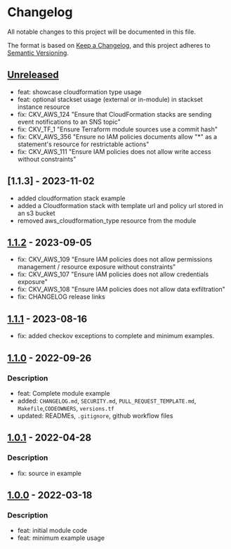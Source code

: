 # Changelog
All notable changes to this project will be documented in this file.

The format is based on [Keep a Changelog](https://keepachangelog.com/en/1.0.0/),
and this project adheres to [Semantic Versioning](https://semver.org/spec/v2.0.0.html).

## [Unreleased]
- feat: showcase cloudformation type usage
- feat: optional stackset usage (external or in-module) in stackset instance resource
- fix: CKV_AWS_124 "Ensure that CloudFormation stacks are sending event notifications to an SNS topic"
- fix: CKV_TF_1 "Ensure Terraform module sources use a commit hash"
- fix: CKV_AWS_356  "Ensure no IAM policies documents allow "*" as a statement's resource for restrictable actions"
- fix: CKV_AWS_111 "Ensure IAM policies does not allow write access without constraints"

## [1.1.3] - 2023-11-02
- added cloudformation stack example
- added a Cloudformation stack with template url and policy url stored in an s3 bucket
- removed aws_cloudformation_type resource from the module

## [1.1.2] - 2023-09-05
  - fix: CKV_AWS_109 "Ensure IAM policies does not allow permissions management / resource exposure without constraints"
  - fix: CKV_AWS_107 "Ensure IAM policies does not allow credentials exposure"
  - fix: CKV_AWS_108 "Ensure IAM policies does not allow data exfiltration"
  - fix: CHANGELOG release links

## [1.1.1] - 2023-08-16
- fix: added checkov exceptions to complete and minimum examples.

## [1.1.0] - 2022-09-26
### Description
- feat: Complete module example
- added: `CHANGELOG.md`, `SECURITY.md`, `PULL_REQUEST_TEMPLATE.md`, `Makefile`,`CODEOWNERS`, `versions.tf`
- updated: READMEs, `.gitignore`, github workflow files

## [1.0.1] - 2022-04-28
### Description
- fix: source in example

## [1.0.0] - 2022-03-18
### Description
- feat: initial module code
- feat: minimum example usage

[Unreleased]: https://github.com/boldlink/terraform-aws-cloudformation/compare/1.1.0...HEAD

[1.1.2]: https://github.com/boldlink/terraform-aws-cloudformation/releases/tag/1.1.2
[1.1.1]: https://github.com/boldlink/terraform-aws-cloudformation/releases/tag/1.1.1
[1.1.0]: https://github.com/boldlink/terraform-aws-cloudformation/releases/tag/1.1.0
[1.0.1]: https://github.com/boldlink/terraform-aws-cloudformation/releases/tag/1.0.1
[1.0.0]: https://github.com/boldlink/terraform-aws-cloudformation/releases/tag/1.0.0
